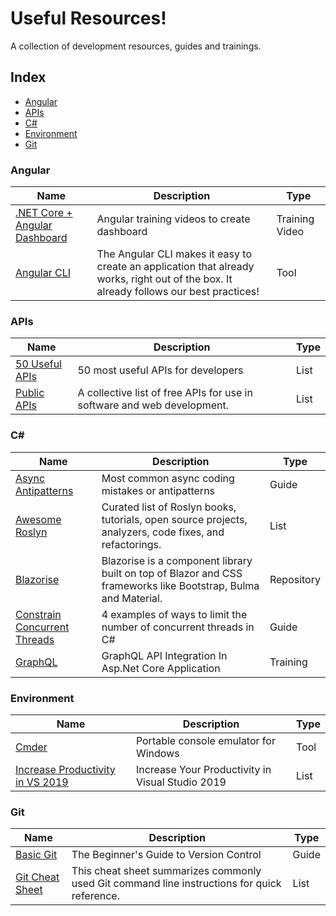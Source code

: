 # Useful Resources!

A collection of development resources, guides and trainings.

## Index

* [Angular](#angular)
* [APIs](#apis)
* [C\#](#c\#)
* [Environment](#environment)
* [Git](#git)


### Angular
| Name | Description | Type |
|---|---|---|
| [.NET Core + Angular Dashboard](https://www.youtube.com/playlist?list=PL3_YUnRN3Uhh5vywsT75JbQsB8eBpwm1y) | Angular training videos to create dashboard | Training Video |
| [Angular CLI](https://cli.angular.io/) | The Angular CLI makes it easy to create an application that already works, right out of the box. It already follows our best practices! | Tool |


### APIs
| Name | Description | Type |
|---|---|---|
| [50 Useful APIs](https://www.computersciencezone.org/50-most-useful-apis-for-developers/) | 50 most useful APIs for developers | List |
| [Public APIs](https://github.com/public-apis/public-apis) | A collective list of free APIs for use in software and web development. | List |


### C\#
| Name | Description | Type |
|---|---|---|
| [Async Antipatterns](https://markheath.net/post/async-antipatterns) | Most common async coding mistakes or antipatterns | Guide |
| [Awesome Roslyn](https://github.com/ironcev/awesome-roslyn) | Curated list of Roslyn books, tutorials, open source projects, analyzers, code fixes, and refactorings. | List |
| [Blazorise](https://github.com/stsrki/Blazorise) | Blazorise is a component library built on top of Blazor and CSS frameworks like Bootstrap, Bulma and Material. | Repository |
| [Constrain Concurrent Threads](https://markheath.net/post/constraining-concurrent-threads-csharp) | 4 examples of ways to limit the number of concurrent threads in C\# | Guide |
| [GraphQL](https://learnmoreseekmore.blogspot.com/2019/11/graphql-api-integration-in-aspnet-core.html) | GraphQL API Integration In Asp.Net Core Application | Training |


### Environment
| Name | Description | Type |
|---|---|---|
| [Cmder](https://cmder.net/) | Portable console emulator for Windows | Tool |
| [Increase Productivity in VS 2019](https://www.syncfusion.com/blogs/post/15-tips-to-increase-your-productivity-in-visual-studio-2019.aspx) | Increase Your Productivity in Visual Studio 2019 | List |


### Git
| Name | Description | Type |
|---|---|---|
| [Basic Git](https://medium.com/better-programming/basic-git-github-cheat-sheet-fa020831cb35) | The Beginner's Guide to Version Control | Guide |
| [Git Cheat Sheet](https://github.github.com/training-kit/downloads/github-git-cheat-sheet.pdf) | This cheat sheet summarizes commonly used Git command line instructions for quick reference. | List |
